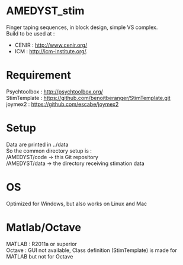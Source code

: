 # AMEDYST_stim
Finger taping sequences, in block design, simple VS complex.  
Build to be used at :
- CENIR : http://www.cenir.org/
- ICM : http://icm-institute.org/.

# Requirement
Psychtoolbox : http://psychtoolbox.org/  
StimTemplate : https://github.com/benoitberanger/StimTemplate.git  
joymex2 : https://github.com/escabe/joymex2

# Setup
Data are printed in ../data  
So the common directory setup is :  
/AMEDYST/code -> this Git repository  
/AMEDYST/data -> the directory receiving stimation data  

# OS
Optimized for Windows, but also works on Linux and Mac  

# Matlab/Octave
MATLAB  : R2011a or superior  
Octave  : GUI not available, Class definition (StimTemplate) is made for MATLAB but not for Octave  
